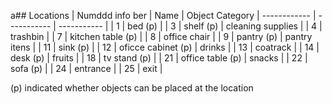 a## Locations
| Numddd info ber | Name  | Object Category
| ------------ | ----------- | ----------- |
| 1 | bed (p) |
| 3 | shelf (p) | cleaning supplies |
| 4 | trashbin |
| 7 | kitchen table (p) |
| 8 | office chair |
| 9 | pantry (p) | pantry itens |
| 11 | sink (p) |
| 12 | oficce cabinet (p) | drinks |
| 13 | coatrack |
| 14 | desk (p) | fruits |
| 18 | tv stand (p) |
| 21 | office table (p) | snacks |
| 22 | sofa (p) |
| 24 | entrance |
| 25 | exit |

(p) indicated whether objects can be placed at the location